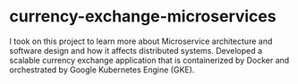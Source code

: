 # currency-exchange-microservices
I took on this project to learn more about Microservice architecture and software design and how it affects distributed systems. Developed a scalable currency exchange application that is containerized by Docker and orchestrated by Google Kubernetes Engine (GKE). 
